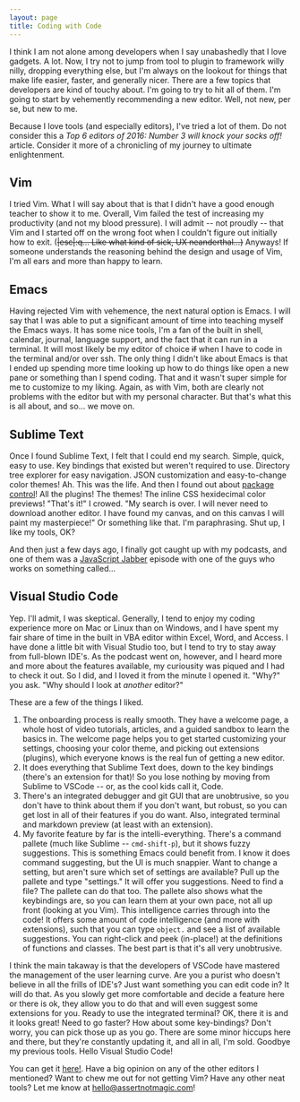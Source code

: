 ```yaml
---
layout: page
title: Coding with Code
---
```


I think I am not alone among developers when I say unabashedly that I love gadgets.  A lot.  Now, I try not to jump from tool to plugin to framework willy nilly, dropping everything else, but I'm always on the lookout for things that make life easier, faster, and generally nicer.  There are a few topics that developers are kind of touchy about.  I'm going to try to hit all of them.  I'm going to start by vehemently recommending a new editor.  Well, not new, per se, but new to me.

Because I love tools (and especially editors), I've tried a lot of them.  Do not consider this a *Top 6 editors of 2016: Number 3 will knock your socks off!* article.  Consider it more of a chronicling of my journey to ultimate enlightenment.

## Vim

I tried Vim.  What I will say about that is that I didn't have a good enough teacher to show it to me.  Overall, Vim failed the test of increasing my productivity (and not my blood pressure).  I will admit -- not proudly -- that Vim and I started off on the wrong foot when I couldn't figure out initially how to exit.  (~~|esc|:q... Like what kind of sick, UX neanderthal...)~~  Anyways!  If someone understands the reasoning behind the design and usage of Vim, I'm all ears and more than happy to learn.

## Emacs

Having rejected Vim with vehemence, the next natural option is Emacs.  I will say that I was able to put a significant amount of time into teaching myself the Emacs ways.  It has some nice tools, I'm a fan of the built in shell, calendar, journal, language support, and the fact that it can run in a terminal.  It will most likely be my editor of choice ~~if~~ when I have to code in the terminal and/or over ssh.  The only thing I didn't like about Emacs is that I ended up spending more time looking up how to do things like open a new pane or something than I spend coding.  That and it wasn't super simple for me to customize to my liking.  Again, as with Vim, both are clearly not problems with the editor but with my personal character.  But that's what this is all about, and so... we move on.

## Sublime Text

Once I found Sublime Text, I felt that I could end my search.  Simple, quick, easy to use.  Key bindings that existed but weren't required to use.  Directory tree explorer for easy navigation.  JSON customization and easy-to-change color themes!  Ah.  This was the life.  And then I found out about [package control](https://packagecontrol.io)!  All the plugins!  The themes!  The inline CSS hexidecimal color previews!  "That's it!" I crowed.  "My search is over.  I will never need to download another editor.  I have found my canvas, and on this canvas I will paint my masterpiece!"  Or something like that.  I'm paraphrasing.  Shut up, I like my tools, OK?

And then just a few days ago, I finally got caught up with my podcasts, and one of them was a [JavaScript Jabber](https://devchat.tv/js-jabber) episode with one of the guys who works on something called...

## Visual Studio Code

Yep.  I'll admit, I was skeptical.  Generally, I tend to enjoy my coding experience more on Mac or Linux than on Windows, and I have spent my fair share of time in the built in VBA editor within Excel, Word, and Access.  I have done a little bit with Visual Studio too, but I tend to try to stay away from full-blown IDE's.  As the podcast went on, however, and I heard more and more about the features available, my curiousity was piqued and I had to check it out.  So I did, and I loved it from the minute I opened it.  "Why?" you ask.  "Why should I look at *another* editor?"

These are a few of the things I liked.

 1. The onboarding process is really smooth.  They have a welcome page, a whole host of video tutorials, articles, and a guided sandbox to learn the basics in.  The welcome page helps you to get started customizing your settings, choosing your color theme, and picking out extensions (plugins), which everyone knows is the real fun of getting a new editor.
 2. It does everything that Sublime Text does, down to the key bindings (there's an extension for that)!  So you lose nothing by moving from Sublime to VSCode -- or, as the cool kids call it, Code.
 3. There's an integrated debugger and git GUI that are unobtrusive, so you don't have to think about them if you don't want, but robust, so you can get lost in all of their features if you do want.  Also, integrated terminal and markdown preview (at least with an extension).
 4. My favorite feature by far is the intelli-everything.  There's a command pallete (much like Sublime -- `cmd-shift-p`), but it shows fuzzy suggestions.  This is something Emacs could benefit from.  I know it does command suggesting, but the UI is much snappier.  Want to change a setting, but aren't sure which set of settings are available?  Pull up the pallete and type "settings."  It will offer you suggestions.  Need to find a file?  The pallete can do that too.  The pallete also shows what the keybindings are, so you can learn them at your own pace, not all up front (looking at you Vim).  This intelligence carries through into the code!  It offers some amount of code intelligence (and more with extensions), such that you can type `object.` and see a list of available suggestions.  You can right-click and peek (in-place!) at the definitions of functions and classes.  The best part is that it's all very unobtrusive.

 I think the main takaway is that the developers of VSCode have mastered the management of the user learning curve.  Are you a purist who doesn't believe in all the frills of IDE's?  Just want something you can edit code in?  It will do that.  As you slowly get more comfortable and decide a feature here or there is ok, they allow you to do that and will even suggest some extensions for you.  Ready to use the integrated terminal?  OK, there it is and it looks great!  Need to go faster?  How about some key-bindings?  Don't worry, you can pick those up as you go.  There are some minor hiccups here and there, but they're constantly updating it, and all in all, I'm sold.  Goodbye my previous tools.  Hello Visual Studio Code!

 You can get it [here!](https://code.visualstudio.com/).  Have a big opinion on any of the other editors I mentioned?  Want to chew me out for not getting Vim?  Have any other neat tools?  Let me know at hello@assertnotmagic.com!